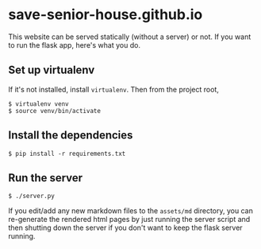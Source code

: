 # save-senior-house.github.io

This website can be served statically (without a server) or not. If you want to run the flask app, here's what you do.

## Set up virtualenv

If it's not installed, install `virtualenv`. Then from the project root,

```console
$ virtualenv venv
$ source venv/bin/activate
```

## Install the dependencies

```console
$ pip install -r requirements.txt
```

## Run the server

```console
$ ./server.py
```
If you edit/add any new markdown files to the `assets/md` directory, you can re-generate the rendered html pages by just running the server script and then shutting down the server if you don't want to keep the flask server running.

